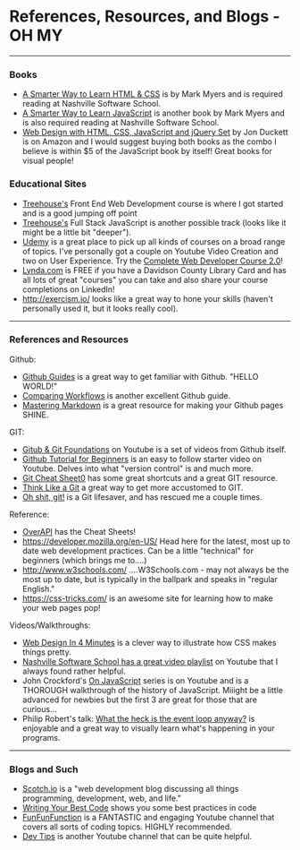 # References, Resources, and Blogs - OH MY
***

### Books
- [A Smarter Way to Learn HTML & CSS](https://www.amazon.com/Smarter-Way-Learn-HTML-CSS/dp/150867387X/ref=pd_bxgy_14_img_2?_encoding=UTF8&psc=1&refRID=2DVYKSXB5XPP2CYGE87R) is by Mark Myers and is required reading at Nashville Software School. 
- [A Smarter Way to Learn JavaScript](https://www.amazon.com/Smarter-JavaScript-tech-assisted-approach-requires/dp/1497408180/ref=pd_sim_14_2?_encoding=UTF8&psc=1&refRID=XTDA4VDWEYNHN5ZZXHAT) is another book by Mark Myers and is also required reading at Nashville Software School. 
- [Web Design with HTML, CSS, JavaScript and jQuery Set](https://www.amazon.com/Web-Design-HTML-JavaScript-jQuery/dp/1118907442/ref=la_B001IR3Q7I_1_1?s=books&ie=UTF8&qid=1483520705&sr=1-1) by Jon Duckett is on Amazon and I would suggest buying both books as the combo I believe is within $5 of the JavaScript book by itself! Great books for visual people! 

### Educational Sites
- [Treehouse's](https://teamtreehouse.com/tracks/front-end-web-development) Front End Web Development course is where I got started and is a good jumping off point
- [Treehouse's](https://teamtreehouse.com/tracks/full-stack-javascript) Full Stack JavaScript is another possible track (looks like it might be a little bit "deeper").
- [Udemy](https://www.udemy.com) is a great place to pick up all kinds of courses on a broad range of topics. I've personally got a couple on Youtube Video Creation and two on User Experience. Try the [Complete Web Developer Course 2.0](https://www.udemy.com/the-complete-web-developer-course-2/)!
- [Lynda.com](https://www.lynda.com/) is FREE if you have a Davidson County Library Card and has all lots of great "courses" you can take and also share your course completions on LinkedIn! 
- http://exercism.io/ looks like a great way to hone your skills (haven't personally used it, but it looks really cool).

***
### References and Resources 
Github:
- [Github Guides](https://guides.github.com/) is a great way to get familiar with Github. "HELLO WORLD!"
- [Comparing Workflows](https://www.atlassian.com/git/tutorials/comparing-workflows) is another excellent Github guide.
- [Mastering Markdown](https://guides.github.com/features/mastering-markdown/) is a great resource for making your Github pages SHINE.

GIT:
- [Gitub & Git Foundations](https://www.youtube.com/playlist?list=PLg7s6cbtAD15G8lNyoaYDuKZSKyJrgwB-) on Youtube is a set of videos from Github itself.
- [Github Tutorial for Beginners](https://www.youtube.com/watch?v=0fKg7e37bQE) is an easy to follow starter video on Youtube. Delves into what "version control" is and much more.
- [Git Cheat Sheet0](https://www.git-tower.com/blog/git-cheat-sheet/) has some great shortcuts and a great GIT resource.
- [Think Like a Git](http://think-like-a-git.net/) a great way to get more accustomed to GIT.
- [Oh shit, git!](http://ohshitgit.com/) is a Git lifesaver, and has rescued me a couple times.

Reference:
- [OverAPI](http://overapi.com/) has the Cheat Sheets!
- https://developer.mozilla.org/en-US/ Head here for the latest, most up to date web development practices. Can be a little "technical" for beginners (which brings me to....)
- http://www.w3schools.com/ ....W3Schools.com - may not always be the most up to date, but is typically in the ballpark and speaks in "regular English." 
- https://css-tricks.com/ is an awesome site for learning how to make your web pages pop!

Videos/Walkthroughs:
- [Web Design In 4 Minutes](http://jgthms.com/web-design-in-4-minutes/) is a clever way to illustrate how CSS makes things pretty.
- [Nashville Software School has a great video playlist](https://www.youtube.com/playlist?list=PLX0ucpUE_qIOUsxGNEPpP9yonb4zerVIC) on Youtube that I always found rather helpful.
- John Crockford's [On JavaScript](https://www.youtube.com/playlist?list=PL7664379246A246CB) series is on Youtube and is a THOROUGH walkthrough of the history of JavaScript. Miiight be a little advanced for newbies but the first 3 are great for those that are curious...
- Philip Robert's talk: [What the heck is the event loop anyway?](https://www.youtube.com/watch?v=8aGhZQkoFbQ&index=6&list=PLyZreCPOwYNna5TZmIBlSoIpY2lNrF0oA) is enjoyable and a great way to visually learn what's happening in your programs. 

***
### Blogs and Such
- [Scotch.io](https://scotch.io/) is a "web development blog discussing all things programming, development, web, and life."
- [Writing Your Best Code](http://learn.shayhowe.com/html-css/writing-your-best-code/) shows you some best practices in code 
- [FunFunFunction](https://www.youtube.com/playlist?list=PL0zVEGEvSaeFSwPn06GKArptSxiP1Gff8) is a FANTASTIC and engaging Youtube channel that covers all sorts of coding topics. HIGHLY recommended.
- [Dev Tips](https://www.youtube.com/channel/UCyIe-61Y8C4_o-zZCtO4ETQ) is another Youtube channel that can be quite helpful.

